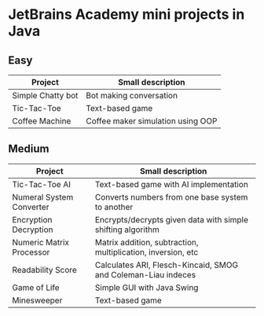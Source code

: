 # JetBrains Academy mini projects in Java

## Easy
| Project                   | Small description                                            |
| ------------------------- | ------------------------------------------------------------ |
| Simple Chatty bot         | Bot making conversation                                      |
| Tic-Tac-Toe               | Text-based game                                              |
| Coffee Machine            | Coffee maker simulation using OOP                            |

## Medium
| Project                   | Small description                                            |
| ------------------------- | ------------------------------------------------------------ |
| Tic-Tac-Toe AI            | Text-based game with AI implementation                       |
| Numeral System Converter  | Converts numbers from one base system to another             |
| Encryption Decryption     | Encrypts/decrypts given data with simple shifting algorithm  |
| Numeric Matrix Processor  | Matrix addition, subtraction, multiplication, inversion, etc |
| Readability Score         | Calculates ARI, Flesch-Kincaid, SMOG and Coleman-Liau indeces|
| Game of Life              | Simple GUI with Java Swing                                   |
| Minesweeper               | Text-based game                                              |

